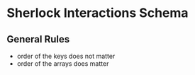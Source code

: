 # Sherlock Interactions Schema

## General Rules
- order of the keys does not matter
- order of the arrays does matter